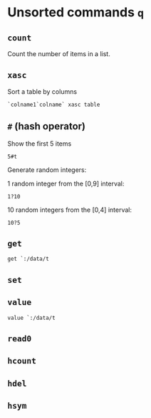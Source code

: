 # Unsorted commands `q`

## `count`

Count the number of items in a list.


## `xasc`


Sort a table by columns

~~~~
`colname1`colname` xasc table
~~~~


## `#` (hash operator)

Show the first 5 items

~~~~
5#t
~~~~


Generate random integers:

1 random integer from the [0,9] interval:

~~~~
1?10
~~~~


10 random integers from the [0,4] interval:

~~~~
10?5
~~~~

## `get`

~~~~
get `:/data/t
~~~~

## `set`

## `value`

~~~~
value `:/data/t
~~~~

## `read0`

## `hcount`

## `hdel`

## `hsym`

